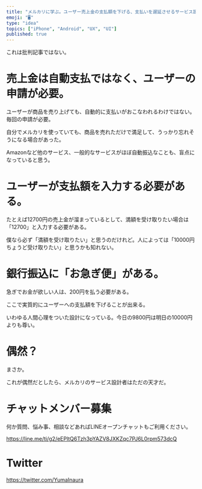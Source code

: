 ```yaml
---
title: "メルカリに学ぶ。ユーザー売上金の支払額を下げる、支払いを遅延させるサービス設計。アプリのUI/UXデザイン。"
emoji: "🖥"
type: "idea"
topics: ["iPhone", "Android", "UX", "UI"]
published: true
---
```


これは批判記事ではない。

# 売上金は自動支払ではなく、ユーザーの申請が必要。

ユーザーが商品を売り上げても、自動的に支払いがおこなわれるわけではない。毎回の申請が必要。

自分でメルカリを使っていても、商品を売れただけで満足して、うっかり忘れそうになる場合があった。

Amazonなど他のサービス、一般的なサービスがほぼ自動振込なことも、盲点になっていると思う。

# ユーザーが支払額を入力する必要がある。

たとえば12700円の売上金が溜まっているとして、満額を受け取りたい場合は「12700」と入力する必要がある。

僕なら必ず「満額を受け取りたい」と思うのだけれど。人によっては「10000円ちょうど受け取りたい」と思うかも知れない。

# 銀行振込に「お急ぎ便」がある。

急ぎでお金が欲しい人は、200円を払う必要がある。

ここで実質的にユーザーへの支払額を下げることが出来る。

いわゆる人間心理をついた設計になっている。今日の9800円は明日の10000円よりも尊い。

# 偶然？

まさか。

これが偶然だとしたら、メルカリのサービス設計者はただの天才だ。








<!-- Update From Qiita API -->

# チャットメンバー募集


何か質問、悩み事、相談などあればLINEオープンチャットもご利用ください。

https://line.me/ti/g2/eEPltQ6Tzh3pYAZV8JXKZqc7PJ6L0rpm573dcQ





# Twitter


https://twitter.com/YumaInaura


<!-- Update From Qiita API -->


